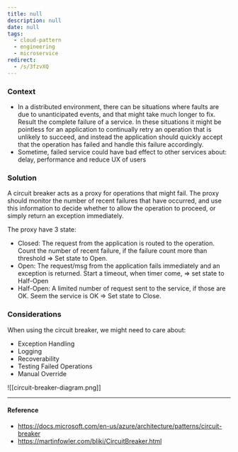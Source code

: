 ```yaml
---
title: null
description: null
date: null
tags:
  - cloud-pattern
  - engineering
  - microservice
redirect:
  - /s/3fzvXQ
---
```


### Context

- In a distributed environment, there can be situations where faults are due to unanticipated events, and that might take much longer to fix. Result the complete failure of a service. In these situations it might be pointless for an application to continually retry an operation that is unlikely to succeed, and instead the application should quickly accept that the operation has failed and handle this failure accordingly.
- Sometime, failed service could have bad effect to other services about: delay, performance and reduce UX of users

### Solution

A circuit breaker acts as a proxy for operations that might fail. The proxy should monitor the number of recent failures that have occurred, and use this information to decide whether to allow the operation to proceed, or simply return an exception immediately.

The proxy have 3 state:

- Closed: The request from the application is routed to the operation. Count the number of recent failure, if the failure count more than threshold => Set state to Open.
- Open: The request/msg from the application fails immediately and an exception is returned. Start a timeout, when timer come, => set state to Half-Open
- Half-Open: A limited number of request sent to the service, if those are OK. Seem the service is OK => Set state to Close.

### Considerations

When using the circuit breaker, we might need to care about:

- Exception Handling
- Logging
- Recoverability
- Testing Failed Operations
- Manual Override

![[circuit-breaker-diagram.png]]

---

#### Reference

- https://docs.microsoft.com/en-us/azure/architecture/patterns/circuit-breaker
- https://martinfowler.com/bliki/CircuitBreaker.html
